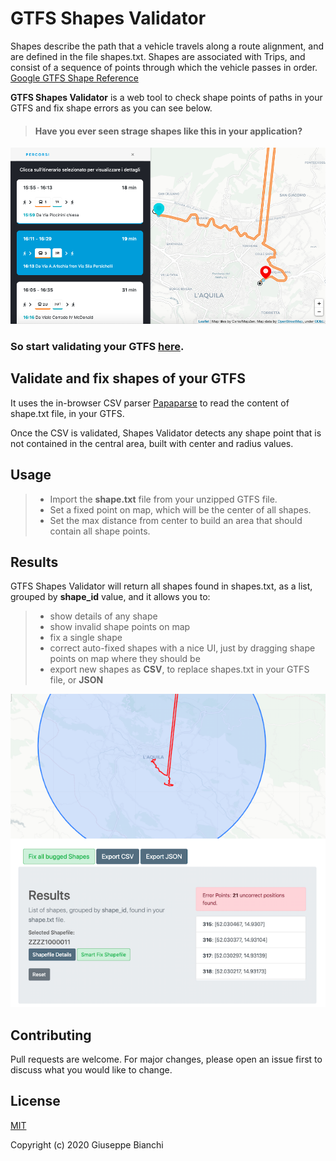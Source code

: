 # GTFS Shapes Validator
Shapes describe the path that a vehicle travels along a route alignment, and are defined in the file shapes.txt. Shapes are associated with Trips, and consist of a sequence of points through which the vehicle passes in order. [Google GTFS Shape Reference](https://developers.google.com/transit/gtfs/reference#shapestxt)

**GTFS Shapes Validator** is a web tool to check shape points of paths in your GTFS and fix shape errors as you can see below.
>#### Have you ever seen strage shapes like this in your application?

![GTFS Shapes Validator](./images/planner2.png)

### So start validating your GTFS [here](https://giuseppebianchi.github.io/gtfs-shapes-validator/).




## Validate and fix shapes of your GTFS

It uses the in-browser CSV parser [Papaparse](https://www.papaparse.com/) to read the content of shape.txt file, in your GTFS.

Once the CSV is validated, Shapes Validator detects any shape point that is not contained in the central area, built with center and radius values.



## Usage

>* Import the **shape.txt** file from your unzipped GTFS file.
>* Set a fixed point on map, which will be the center of all shapes.
>* Set the max distance from center to build an area that should contain all shape points.

## Results
GTFS Shapes Validator will return all shapes found in shapes.txt, as a list, grouped by **shape_id** value, and it allows you to:
>* show details of any shape
>* show invalid shape points on map
>* fix a single shape
>* correct auto-fixed shapes with a nice UI, just by dragging shape points on map where they should be
>* export new shapes as **CSV**, to replace shapes.txt in your GTFS file, or **JSON**

![GTFS Shapes Validator](./images/results.png)

## Contributing
Pull requests are welcome. For major changes, please open an issue first to discuss what you would like to change.


## License
[MIT](https://choosealicense.com/licenses/mit/)

Copyright (c) 2020 Giuseppe Bianchi
